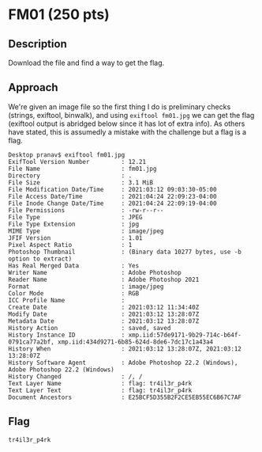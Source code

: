 # FM01 (250 pts)

## Description
Download the file and find a way to get the flag.

## Approach
We're given an image file so the first thing I do is preliminary checks (strings, exiftool, binwalk), and using `exiftool fm01.jpg` we can get the flag (exiftool output is abridged below since it has lot of extra info). As others have stated, this is assumedly a mistake with the challenge but a flag is a flag.
```
Desktop pranav$ exiftool fm01.jpg
ExifTool Version Number         : 12.21
File Name                       : fm01.jpg
Directory                       : .
File Size                       : 3.1 MiB
File Modification Date/Time     : 2021:03:12 09:03:30-05:00
File Access Date/Time           : 2021:04:24 22:09:23-04:00
File Inode Change Date/Time     : 2021:04:24 22:09:19-04:00
File Permissions                : -rw-r--r--
File Type                       : JPEG
File Type Extension             : jpg
MIME Type                       : image/jpeg
JFIF Version                    : 1.01
Pixel Aspect Ratio              : 1
Photoshop Thumbnail             : (Binary data 10277 bytes, use -b option to extract)
Has Real Merged Data            : Yes
Writer Name                     : Adobe Photoshop
Reader Name                     : Adobe Photoshop 2021
Format                          : image/jpeg
Color Mode                      : RGB
ICC Profile Name                : 
Create Date                     : 2021:03:12 11:34:40Z
Modify Date                     : 2021:03:12 13:28:07Z
Metadata Date                   : 2021:03:12 13:28:07Z
History Action                  : saved, saved
History Instance ID             : xmp.iid:57de9171-9b29-714c-b64f-0791ca77a2bf, xmp.iid:434d9271-6b85-624d-8de6-7dc17c1a43a4
History When                    : 2021:03:12 13:28:07Z, 2021:03:12 13:28:07Z
History Software Agent          : Adobe Photoshop 22.2 (Windows), Adobe Photoshop 22.2 (Windows)
History Changed                 : /, /
Text Layer Name                 : flag: tr4il3r_p4rk
Text Layer Text                 : flag: tr4il3r_p4rk
Document Ancestors              : E25BCF5D355B2F2CE5EB55EC6B67C7AF
```
## Flag
`tr4il3r_p4rk`
